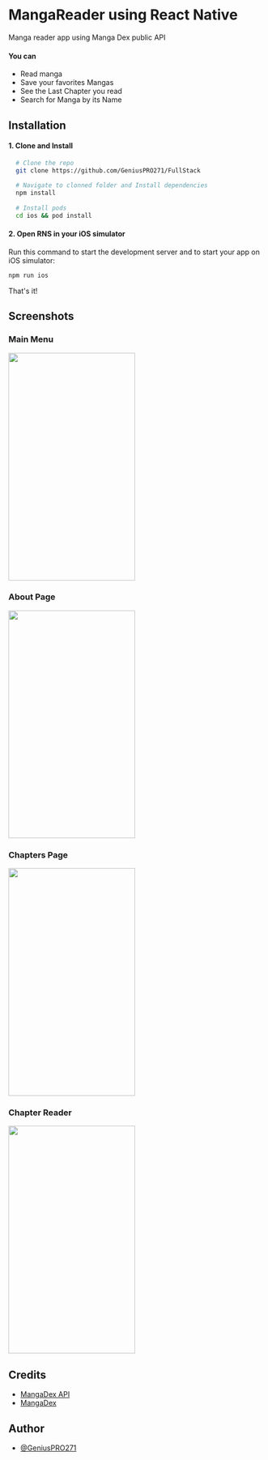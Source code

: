 # MangaReader using React Native 
Manga reader app using Manga Dex public API 
#### You can
* Read manga
* Save your favorites Mangas
* See the Last Chapter you read
* Search for Manga by its Name

## Installation
#### 1.  Clone and Install
```bash
  # Clone the repo
  git clone https://github.com/GeniusPRO271/FullStack
  
  # Navigate to clonned folder and Install dependencies
  npm install 
  
  # Install pods
  cd ios && pod install 
```
#### 2.  Open RNS in your iOS simulator
Run this command to start the development server and to start your app on iOS simulator: 
```bash
npm run ios
```
That's it!
## Screenshots

### Main Menu

<img src="https://user-images.githubusercontent.com/74122038/202841653-c4931a3b-d2bb-434e-8dd4-eb8f864a70b9.PNG" width="250" height="450">

### About Page

<img src="https://user-images.githubusercontent.com/74122038/202841661-03d4a6ed-ae5d-4392-9cf5-f42cf0634cb0.PNG" width="250" height="450">

### Chapters Page

<img src="https://user-images.githubusercontent.com/74122038/202841659-5f9d5f3b-6ae9-4620-a1bf-0e31a5600b03.PNG" width="250" height="450">


### Chapter Reader

<img src="https://user-images.githubusercontent.com/74122038/202841657-545464c3-c98a-4511-977e-4bda9c573850.PNG" width="250" height="450">

## Credits

 - [MangaDex API](https://api.mangadex.org/docs/)
 - [MangaDex](https://mangadex.org/)


## Author

- [@GeniusPRO271](https://github.com/GeniusPRO271)
